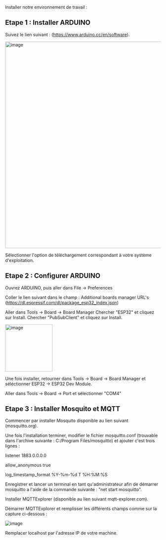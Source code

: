 Installer notre environnement de travail :

## Etape 1 : Installer ARDUINO

Suivez le lien suivant : (https://www.arduino.cc/en/software).

<img width="669" alt="image" src="https://github.com/user-attachments/assets/dc10a6e9-85b1-415c-9260-344c6a630875" />

Sélectionner l'option de téléchargement correspondant à votre système d'exploitation.

## Etape 2 : Configurer ARDUINO 

Ouvrez ARDUINO, puis aller dans File -> Preferences

Coller le lien suivant dans le champ : Additional boards manager URL's
(https://dl.espressif.com/dl/package_esp32_index.json)

Aller dans Tools -> Board -> Board Manager
Chercher "ESP32" et cliquez sur Install.
Chercher "PubSubClient" et cliquez sur Install.

<img width="153" alt="image" src="https://github.com/user-attachments/assets/775d6291-cb57-43ef-952e-c324f1a3d66b" />

Une fois installer, retourner dans Tools -> Board -> Board Manager et séléctionner ESP32 -> ESP32 Dev Module.

Aller dans Tools -> Board -> Port et sélectionner "COM4"

## Etape 3 : Installer Mosquito et MQTT

Commencer par installer Mosquito disponible au lien suivant (mosquitto.org).

Une fois l'installation terminer, modifier le fichier mosquitto.conf (trouvable dans l'archive suivante : C:/Program Files/mosquitto)
et ajouter c'est trois lignes :

listener 1883 0.0.0.0

allow_anonymous true

log_timestamp_format %Y-%m-%d T %H:%M:%S

Enregistrer et lancer un terminal en tant qu'administrateur afin de démarrer mosquitto a l'aide de la commande suivante : "net start mosquitto".

Installer MQTTExplorer (disponible au lien suivant mqtt-explorer.com).

Démarrer MQTTExplorer et remplisser les différents champs comme sur la capture ci-dessous : 

![image](https://github.com/user-attachments/assets/769b0153-c4c5-4fe6-b28d-9069200a7bfe)

Remplacer localhost par l'adresse IP de votre machine.

